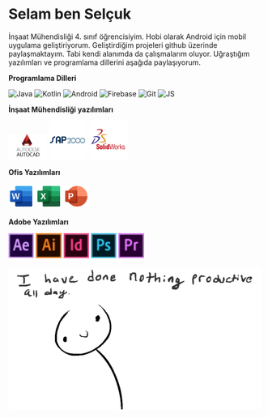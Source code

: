 # Selam ben Selçuk
İnşaat Mühendisliği 4. sınıf öğrencisiyim. Hobi olarak Android için mobil uygulama geliştiriyorum. Geliştirdiğim projeleri github üzerinde paylaşmaktayım. Tabi kendi alanımda da çalışmalarım oluyor. Uğraştığım yazılımları ve programlama dillerini aşağıda paylaşıyorum.

**Programlama Dilleri**
<p>
<img title="Java" alt="Java" width="15%" src="https://www.vectorlogo.zone/logos/java/java-ar21.svg" />
<img title="Kotlin" alt="Kotlin" width="15%" src="https://www.vectorlogo.zone/logos/kotlinlang/kotlinlang-ar21.svg" />
<img title="Android" alt="Android" width="15%" src="https://www.vectorlogo.zone/logos/android/android-ar21.svg" />
<img title="Firebase" alt="Firebase" width="15%" src="https://www.vectorlogo.zone/logos/firebase/firebase-ar21.svg" />
<img title="Git" alt="Git" width="15%" src="https://www.vectorlogo.zone/logos/git-scm/git-scm-ar21.svg" />
<img alt="JS" title="JavaScript" width="15%" src="https://www.vectorlogo.zone/logos/javascript/javascript-ar21.svg">
</p>

**İnşaat Mühendisliği yazılımları**
<p>
<img width="15%" src="https://raw.githubusercontent.com/55selcukozdemir/55selcukozdemir/main/src/autocad.png" />
<img width="15%" src="https://raw.githubusercontent.com/55selcukozdemir/55selcukozdemir/main/src/sap2000-vector-logo.svg">
<img width="15%" src="https://raw.githubusercontent.com/55selcukozdemir/55selcukozdemir/main/src/solidworks.svg">
</p>

**Ofis Yazılımları**
<p>
<img width="10%" src="https://raw.githubusercontent.com/55selcukozdemir/55selcukozdemir/main/src/word.svg" />
<img width="10%" src="https://raw.githubusercontent.com/55selcukozdemir/55selcukozdemir/main/src/excel.svg">
<img width="10%" src="https://raw.githubusercontent.com/55selcukozdemir/55selcukozdemir/main/src/powerpoint.svg">
</p>

**Adobe Yazılımları**
<p>
<img width="10%" src="https://raw.githubusercontent.com/55selcukozdemir/55selcukozdemir/main/src/aftereffects.svg" />
<img width="10%" src="https://raw.githubusercontent.com/55selcukozdemir/55selcukozdemir/main/src/illustrator.svg">
<img width="10%" src="https://raw.githubusercontent.com/55selcukozdemir/55selcukozdemir/main/src/indesign.svg">
<img width="10%" src="https://raw.githubusercontent.com/55selcukozdemir/55selcukozdemir/main/src/photoshop.svg">
<img width="10%" src="https://raw.githubusercontent.com/55selcukozdemir/55selcukozdemir/main/src/premierepro.svg">
</p>


<img align="center" src="https://raw.githubusercontent.com/55selcukozdemir/55selcukozdemir/main/src/allday.gif">


